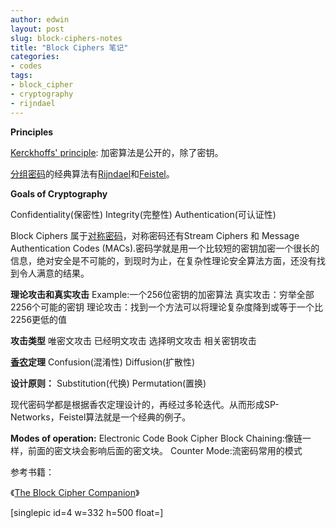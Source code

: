 ```yaml
---
author: edwin
layout: post
slug: block-ciphers-notes
title: "Block Ciphers 笔记"
categories:
- codes
tags:
- block_cipher
- cryptography
- rijndael
---
```


**Principles**

[Kerckhoffs' principle](http://en.wikipedia.org/wiki/Kerckhoffs%27s_principle):
加密算法是公开的，除了密钥。

[分组密码](http://en.wikipedia.org/wiki/Block_cipher)的经典算法有[Rijndael](http://en.wikipedia.org/wiki/Rijndael)和[Feistel](http://en.wikipedia.org/wiki/Feistel_cipher)。

**Goals of Cryptography**

Confidentiality(保密性)
Integrity(完整性)
Authentication(可认证性)

Block Ciphers 属于[对称密码](http://en.wikipedia.org/wiki/Symmetric-key_algorithm)，对称密码还有Stream Ciphers 和 Message Authentication
Codes (MACs).密码学就是用一个比较短的密钥加密一个很长的信息，绝对安全是不可能的，到现时为止，在复杂性理论安全算法方面，还没有找到令人满意的结果。


**理论攻击和真实攻击**
Example:一个256位密钥的加密算法
真实攻击：穷举全部2256个可能的密钥
理论攻击：找到一个方法可以将理论复杂度降到或等于一个比2256更低的值

**攻击类型**
唯密文攻击
已经明文攻击
选择明文攻击
相关密钥攻击

**[香农](http://en.wikipedia.org/wiki/Claude_Shannon)定理**
Confusion(混淆性)
Diffusion(扩散性)

**设计原则：**
Substitution(代换)
Permutation(置换)

现代密码学都是根据香农定理设计的，再经过多轮迭代。从而形成SP-Networks，Feistel算法就是一个经典的例子。



**Modes of operation:**
Electronic Code Book
Cipher Block Chaining:像链一样，前面的密文块会影响后面的密文块。
Counter Mode:流密码常用的模式

参考书籍：

《[The Block Cipher Companion](http://www.amazon.cn/s/ref=nb_sb_noss?__mk_zh_CN=%E4%BA%9A%E9%A9%AC%E9%80%8A%E7%BD%91%E7%AB%99&url=search-alias%3Daps&field-keywords=block+cipher+companion)》

[singlepic id=4 w=332 h=500 float=]
